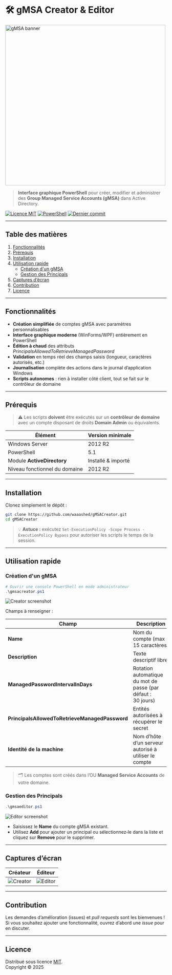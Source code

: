 # 🛠️ gMSA Creator & Editor

<img src="https://i.postimg.cc/TP7RPQf8/logogmsa.jpg" alt="gMSA banner" width="500" />

> **Interface graphique PowerShell** pour créer, modifier et administrer des **Group Managed Service Accounts (gMSA)** dans Active Directory.

[![Licence MIT](https://img.shields.io/badge/Licence-MIT-green.svg)](LICENSE)
[![PowerShell](https://img.shields.io/badge/PowerShell-5%2B-blue.svg)](#prérequis)
[![Dernier commit](https://img.shields.io/github/last-commit/waaashed/gMSACreator)](https://github.com/waaashed/gMSACreator/commits/main)

---

## Table des matières

1. [Fonctionnalités](#fonctionnalités)
2. [Prérequis](#prérequis)
3. [Installation](#installation)
4. [Utilisation rapide](#utilisation-rapide)
   - [Création d'un gMSA](#création-dun-gmsa)
   - [Gestion des Principals](#gestion-des-principals)
5. [Captures d’écran](#captures-décran)
6. [Contribution](#contribution)
7. [Licence](#licence)

---

## Fonctionnalités

- **Création simplifiée** de comptes gMSA avec paramètres personnalisables  
- **Interface graphique moderne** (WinForms/WPF) entièrement en PowerShell  
- **Édition à chaud** des attributs *PrincipalsAllowedToRetrieveManagedPassword*  
- **Validation** en temps réel des champs saisis (longueur, caractères autorisés, etc.)  
- **Journalisation** complète des actions dans le journal d’application Windows  
- **Scripts autonomes** : rien à installer côté client, tout se fait sur le contrôleur de domaine  

---

## Prérequis

> ⚠️ Les scripts **doivent** être exécutés sur un **contrôleur de domaine** avec un compte disposant de droits **Domain Admin** ou équivalents.

| Élément | Version minimale |
| ------- | ---------------- |
| Windows Server | 2012 R2 |
| PowerShell | 5.1 |
| Module **ActiveDirectory** | Installé & importé |
| Niveau fonctionnel du domaine | 2012 R2 |

---

## Installation

Clonez simplement le dépôt :

```bash
git clone https://github.com/waaashed/gMSACreator.git
cd gMSACreator
```

> 💡 **Astuce :** exécutez `Set-ExecutionPolicy -Scope Process -ExecutionPolicy Bypass` pour autoriser les scripts le temps de la session.

---

## Utilisation rapide

### Création d'un gMSA

```powershell
# Ouvrir une console PowerShell en mode administrateur
.\gmsacreator.ps1
```

![Creator screenshot](https://i.postimg.cc/7ZRsYTds/Capture.png)

Champs à renseigner :

| Champ | Description |
| ----- | ----------- |
| **Name** | Nom du compte (max : 15 caractères) |
| **Description** | Texte descriptif libre |
| **ManagedPasswordIntervalInDays** | Rotation automatique du mot de passe (par défaut : 30 jours) |
| **PrincipalsAllowedToRetrieveManagedPassword** | Entités autorisées à récupérer le secret |
| **Identité de la machine** | Nom d’hôte d’un serveur autorisé à utiliser le compte |

> 🗂️ Les comptes sont créés dans l’OU **Managed Service Accounts** de votre domaine.

### Gestion des Principals

```powershell
.\gmsaeditor.ps1
```

![Editor screenshot](https://i.postimg.cc/WbbLCyNW/Capture.png)

- Saisissez le **Name** du compte gMSA existant.  
- Utilisez **Add** pour ajouter un principal ou sélectionnez‑le dans la liste et cliquez sur **Remove** pour le supprimer.

---

## Captures d’écran

| Créateur | Éditeur |
| -------- | ------- |
| ![Creator](https://i.postimg.cc/7ZRsYTds/Capture.png) | ![Editor](https://i.postimg.cc/WbbLCyNW/Capture.png) |

---

## Contribution

Les demandes d’amélioration (issues) et *pull requests* sont les bienvenues !  
Si vous souhaitez ajouter une fonctionnalité, ouvrez d’abord une *issue* pour en discuter.

---

## Licence

Distribué sous licence [MIT](LICENSE).  
Copyright © 2025


